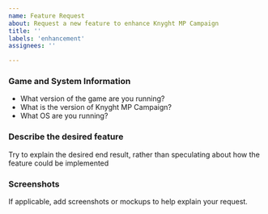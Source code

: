 ```yaml
---
name: Feature Request
about: Request a new feature to enhance Knyght MP Campaign
title: ''
labels: 'enhancement'
assignees: ''

---
```


### Game and System Information
 - What version of the game are you running?
 - What is the version of Knyght MP Campaign?
 - What OS are you running?

### Describe the desired feature
Try to explain the desired end result, rather than speculating about how the feature could be implemented

### Screenshots
If applicable, add screenshots or mockups to help explain your request.